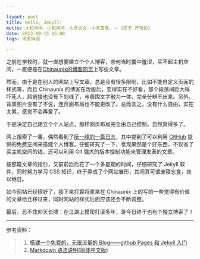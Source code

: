 ```yaml
---

layout: post
title: Hello, Jekyll!
motto: 大知闲闲，小知间间；大言炎炎，小言詹詹。——《庄子·齐物论》
date: 2013-09-15 15:00
tags: 闲言碎语

---
```


之前在学校时，就一直想要建立个个人博客，奈何当时囊中羞涩，买不起主机空间，一直便是在[Chinaunix的博客网页][CU-blog]上写些文章。

然而，由于是在别人的网站上写文章，总是会有很多限制，比如不能自定义页面的样式等，而且 Chinaunix 的博客在改版后，变得实在不好看，那个段落间距大得吓死人，超链接也没有下划线了，与周围文字融为一体，完全分辨不出来。另外，背景图片没有了不说，连页面布局也不能更改了。总而言之，没有什么自由，实在太累，感觉不会再爱了。

<!-- more -->

于是决定自己建立个个人站点，那样网页布局完全由自己控制，自然爽得多了。

网上搜索了一番，偶然看到了[阮一峰的一篇日志][ruanyifeng-blog]，其中提到了可以利用 [GitHub][github] 提供的免费空间来搭建个人博客。仔细研究了一下，发现果然是个好东西，不仅省了买主机空间的钱，还可以利用 Git 强大的版本控制功能来管理发表的文章。

按那篇文章的指引，又前前后后花了一个多星期的时间，仔细研究了 Jekyll 软件，同时努力学习 CSS 知识，终于弄成了个网站雏形，其间真可谓废寝忘食，夜以继日。

如今网站已经搭好了，接下来打算将原来在 Chinaunix 上的写的一些觉得有价值的文章给迁移过来，同时网站的样式后面应该还会不断调整。

最后，忍不住仰天长啸：在江湖上摸爬打滚多年，哥今日终于也有个独立博客了！

------

参考资料：

> 1. [搭建一个免费的，无限流量的 Blog——github Pages 和 Jekyll 入门][ruanyifeng-blog]
> 2. [Markdown 语法说明(简体中文版)][markdown]

[CU-blog]: http://silversky.blog.chinaunix.net "我的博客"
[ruanyifeng-blog]: http://www.ruanyifeng.com/blog/2012/08/blogging_with_jekyll.html "搭建一个免费的，无限流量的 Blog——github Pages 和 Jekyll 入门"
[github]: https://github.com
[markdown]: http://wowubuntu.com/markdown
